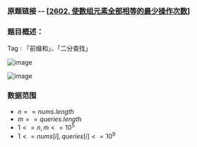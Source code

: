### 原题链接 -- [[2602. 使数组元素全部相等的最少操作次数](https://leetcode.cn/problems/minimum-operations-to-make-all-array-elements-equal/)]

### 题目概述：
Tag : 「前缀和」、「二分查找」

![image](https://user-images.githubusercontent.com/99656524/230751864-8784b529-2c19-40c5-9f08-c891111b2c16.png)

![image](https://user-images.githubusercontent.com/99656524/230751868-d534195b-6db5-4608-b0d0-281c406af693.png)

### 数据范围
* $n == nums.length$
* $m == queries.length$
* $1 <= n, m <= 10^5$
* $1 <= nums[i], queries[i] <= 10^9$
